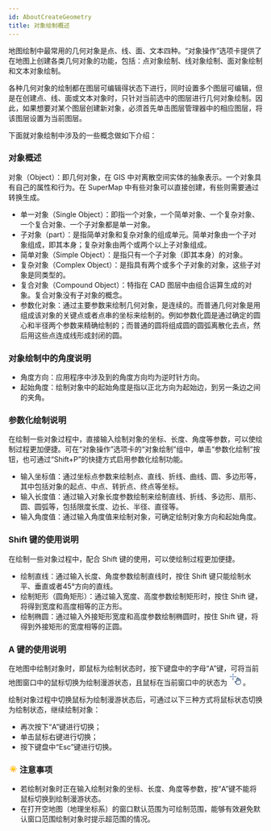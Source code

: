 ```yaml
---
id: AboutCreateGeometry
title: 对象绘制概述
---  
```


地图绘制中最常用的几何对象是点、线、面、文本四种。“对象操作”选项卡提供了在地图上创建各类几何对象的功能，包括：点对象绘制、线对象绘制、面对象绘制和文本对象绘制。

各种几何对象的绘制都在图层可编辑得状态下进行，同时设置多个图层可编辑，但是在创建点、线、面或文本对象时，只针对当前选中的图层进行几何对象绘制。因此，如果想要对某个图层创建新对象，必须首先单击图层管理器中的相应图层，将该图层设置为当前图层。

下面就对象绘制中涉及的一些概念做如下介绍：

### 对象概述

对象（Object）：即几何对象，在 GIS 中对离散空间实体的抽象表示。一个对象具有自己的属性和行为。在 SuperMap
中有些对象可以直接创建，有些则需要通过转换生成。

* 单一对象（Single Object）：即指一个对象，一个简单对象、一个复杂对象、一个复合对象、一个子对象都是单一对象。
* 子对象（part）：是指简单对象和复杂对象的组成单元。简单对象由一个子对象组成，即其本身；复杂对象由两个或两个以上子对象组成。 
* 简单对象（Simple Object）：是指只有一个子对象（即其本身）的对象。
* 复杂对象（Complex Object）：是指具有两个或多个子对象的对象，这些子对象是同类型的。
* 复合对象（Compound Object）：特指在 CAD 图层中由组合运算生成的对象。复合对象没有子对象的概念。
* 参数化对象：通过主要参数来绘制几何对象，是连续的。而普通几何对象是用组成该对象的关键点或者点串的坐标来绘制的。例如参数化圆是通过确定的圆心和半径两个参数来精确绘制的；而普通的圆将组成圆的圆弧离散化去点，然后用这些点连成线形成封闭的圆。

### 对象绘制中的角度说明

* 角度方向：应用程序中涉及到的角度方向均为逆时针方向。
* 起始角度：绘制对象中的起始角度是指以正北方向为起始边，到另一条边之间的夹角。

### 参数化绘制说明

在绘制一些对象过程中，直接输入绘制对象的坐标、长度、角度等参数，可以使绘制过程更加便捷。可在“对象操作”选项卡的“对象绘制”组中，单击“参数化绘制”按钮，也可通过“Shift+P”的快捷方式启用参数化绘制功能。

* 输入坐标值：通过坐标点参数来绘制点、直线、折线、曲线、圆、多边形等，其中包括对象的起点、中点、转折点、终点等坐标。
* 输入长度值：通过输入对象长度参数绘制来绘制直线、折线、多边形、扇形、圆、圆弧等，包括限度长度、边长、半径、直径等。
* 输入角度值：通过输入角度值来绘制对象，可确定绘制对象方向和起始角度。

### Shift 键的使用说明

在绘制一些对象过程中，配合 Shift 键的使用，可以使绘制过程更加便捷。

* 绘制直线：通过输入长度、角度参数绘制直线时，按住 Shift 键只能绘制水平、垂直或者45°方向的直线。
* 绘制矩形（圆角矩形）：通过输入宽度、高度参数绘制矩形时，按住 Shift 键，将得到宽度和高度相等的正方形。
* 绘制椭圆：通过输入外接矩形宽度和高度参数绘制椭圆时，按住 Shift 键，将得到外接矩形的宽度相等的正圆。

### A 键的使用说明

在地图中绘制对象时，即鼠标为绘制状态时，按下键盘中的字母“A”键，可将当前地图窗口中的鼠标切换为绘制漫游状态，且鼠标在当前窗口中的状态为
![](img/Pan.png)。

绘制对象过程中切换鼠标为绘制漫游状态后，可通过以下三种方式将鼠标状态切换为绘制状态，继续绘制对象：

* 再次按下“A”键进行切换；
* 单击鼠标右键进行切换；
* 按下键盘中“Esc”键进行切换。

### ![](../../../img/note.png)注意事项

* 若绘制对象时正在输入绘制对象的坐标、长度、角度等参数，按“A”键不能将鼠标切换到绘制漫游状态。
* 在打开空地图（地理坐标系）的窗口默认范围为可绘制范围，能够有效避免默认窗口范围绘制对象时提示超范围的情况。



